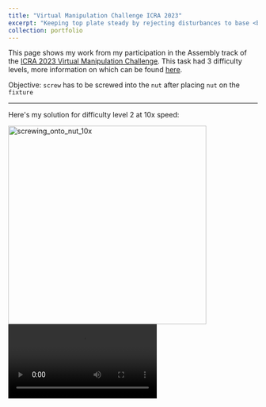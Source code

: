 ```yaml
---
title: "Virtual Manipulation Challenge ICRA 2023"
excerpt: "Keeping top plate steady by rejecting disturbances to base <br/><img src='/images/vmc_icra_2023/vmc_assembly.png' alt='vmc_assembly_competition_pic' style=\"width: 500px; height: auto;\">"
collection: portfolio
---
```


This page shows my work from my participation in the Assembly track of the [ICRA 2023 Virtual Manipulation Challenge](https://www.sim4dexterity.de/en/icra-2023-competition/competition-assembly.html). This task had 3 difficulty levels, more information on which can be found [here](https://github.com/DavidPL1/assembly_example/wiki/screwing).

Objective: `screw` has to be screwed into the `nut` after placing `nut` on the `fixture`

---
Here's my solution for difficulty level 2 at 10x speed:

<!-- ![screwing_onto_nut_10x](../../images/vmc_icra_2023/screwing_onto_nut_10x.gif) -->

<img src="../../images/vmc_icra_2023/screwing_onto_nut_10x.gif" alt="screwing_onto_nut_10x" height="400" >

<video src="https://github.com/abhishek47kashyap/abhishek47kashyap.github.io/blob/master/images/vmc_icra_2023/screwing_onto_nut_10x.mp4" controls="controls" style="max-width: 1000px;">
</video>

